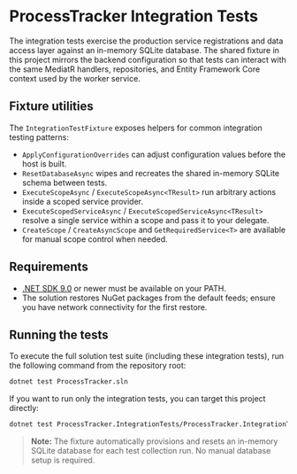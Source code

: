 # ProcessTracker Integration Tests

The integration tests exercise the production service registrations and data access layer against an in-memory SQLite database. The shared fixture in this project mirrors the backend configuration so that tests can interact with the same MediatR handlers, repositories, and Entity Framework Core context used by the worker service.

## Fixture utilities

The `IntegrationTestFixture` exposes helpers for common integration testing patterns:

- `ApplyConfigurationOverrides` can adjust configuration values before the host is built.
- `ResetDatabaseAsync` wipes and recreates the shared in-memory SQLite schema between tests.
- `ExecuteScopeAsync` / `ExecuteScopeAsync<TResult>` run arbitrary actions inside a scoped service provider.
- `ExecuteScopedServiceAsync` / `ExecuteScopedServiceAsync<TResult>` resolve a single service within a scope and pass it to your delegate.
- `CreateScope` / `CreateAsyncScope` and `GetRequiredService<T>` are available for manual scope control when needed.

## Requirements

- [.NET SDK 9.0](https://dotnet.microsoft.com/) or newer must be available on your PATH.
- The solution restores NuGet packages from the default feeds; ensure you have network connectivity for the first restore.

## Running the tests

To execute the full solution test suite (including these integration tests), run the following command from the repository root:

```bash
dotnet test ProcessTracker.sln
```

If you want to run only the integration tests, you can target this project directly:

```bash
dotnet test ProcessTracker.IntegrationTests/ProcessTracker.IntegrationTests.csproj
```

> **Note:** The fixture automatically provisions and resets an in-memory SQLite database for each test collection run. No manual database setup is required.
